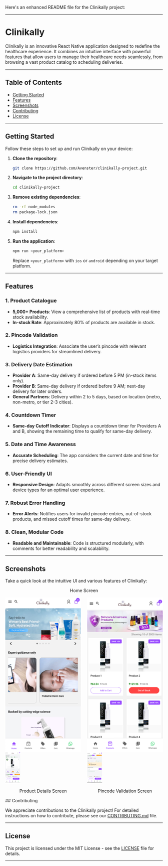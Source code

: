 Here's an enhanced README file for the Clinikally project:

---

# Clinikally

Clinikally is an innovative React Native application designed to redefine the healthcare experience. It combines an intuitive interface with powerful features that allow users to manage their healthcare needs seamlessly, from browsing a vast product catalog to scheduling deliveries.

---

## Table of Contents
- [Getting Started](#getting-started)
- [Features](#features)
- [Screenshots](#screenshots)
- [Contributing](#contributing)
- [License](#license)

---

## Getting Started

Follow these steps to set up and run Clinikally on your device:

1. **Clone the repository**:
    ```bash
    git clone https://github.com/Avenster/clinikally-project.git
    ```

2. **Navigate to the project directory**:
    ```bash
    cd clinikally-project
    ```

3. **Remove existing dependencies**:
    ```bash
    rm -rf node_modules
    rm package-lock.json
    ```

4. **Install dependencies**:
    ```bash
    npm install
    ```

5. **Run the application**:
    ```bash
    npm run <your_platform>
    ```
    Replace `<your_platform>` with `ios` or `android` depending on your target platform.

---

## Features

### 1. Product Catalogue
- **5,000+ Products**: View a comprehensive list of products with real-time stock availability.
- **In-stock Rate**: Approximately 80% of products are available in stock.

### 2. Pincode Validation
- **Logistics Integration**: Associate the user’s pincode with relevant logistics providers for streamlined delivery.

### 3. Delivery Date Estimation
- **Provider A**: Same-day delivery if ordered before 5 PM (in-stock items only).
- **Provider B**: Same-day delivery if ordered before 9 AM; next-day delivery for later orders.
- **General Partners**: Delivery within 2 to 5 days, based on location (metro, non-metro, or tier 2-3 cities).

### 4. Countdown Timer
- **Same-day Cutoff Indicator**: Displays a countdown timer for Providers A and B, showing the remaining time to qualify for same-day delivery.

### 5. Date and Time Awareness
- **Accurate Scheduling**: The app considers the current date and time for precise delivery estimates.

### 6. User-Friendly UI
- **Responsive Design**: Adapts smoothly across different screen sizes and device types for an optimal user experience.

### 7. Robust Error Handling
- **Error Alerts**: Notifies users for invalid pincode entries, out-of-stock products, and missed cutoff times for same-day delivery.

### 8. Clean, Modular Code
- **Readable and Maintainable**: Code is structured modularly, with comments for better readability and scalability.

---

## Screenshots

Take a quick look at the intuitive UI and various features of Clinikally:
<p align="center">Home Screen</p>
<div style="display: flex; flex-direction:row; justify-content:space-between; width:100%">
<img src="./ss1.png" alt="Home Screen" width="48%" height="auto">
<img src="./ss2.png" alt="Product List Screen" width="48%" height="auto">
</div>
<div style="display: flex; flex-wrap: wrap; gap: 20px; justify-content: center;">
  <div style="flex: 0 0 48%; max-width: 48%;">
    <img src="./ss3.png" alt="Product Details Screen" width="20%" height="auto">
    <p align="center">Product Details Screen</p>
  </div>
  <div style="flex: 0 0 48%; max-width: 48%;">
    <img src="./ss4.png" alt="Pincode Validation Screen" width="20%" height="auto">
    <p align="center">Pincode Validation Screen</p>
  </div>
</div>
## Contributing

We appreciate contributions to the Clinikally project! For detailed instructions on how to contribute, please see our [CONTRIBUTING.md](CONTRIBUTING.md) file.

---

## License

This project is licensed under the MIT License - see the [LICENSE](LICENSE) file for details.

---
